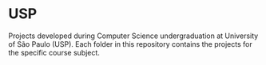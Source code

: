 # USP
Projects developed during Computer Science undergraduation at University of São Paulo (USP). Each folder in this repository contains the projects for the specific course subject.
